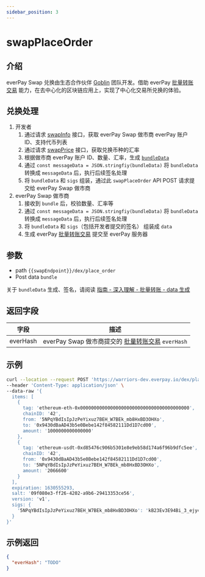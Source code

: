 ```yaml
---
sidebar_position: 3
---
```


# swapPlaceOrder

## 介绍

everPay Swap 兑换由生态合作伙伴 [Goblin](https://goblinpool.com/) 团队开发。借助 everPay [批量转账交易](../../../guide/dive/bundle) 能力，在去中心化的区块链应用上，实现了中心化交易所兑换的体验。

## 兑换处理
1. 开发者
    1. 通过请求 [swapInfo](../basic-api/swapInfo) 接口，获取 everPay Swap 做市商 everPay 账户 ID、支持代币列表
    2. 通过请求 [swapPrice](../basic-api/swapPrice) 接口，获取兑换币种的汇率
    3. 根据做市商 everPay 账户 ID、数量、汇率，生成 [`bundleData`](../../../guide/dive/bundle#bundledata-信息)
    4. 通过 `const messageData = JSON.stringfiy(bundleData)` 将 `bundleData` 转换成 `messageData` 后，执行后续签名处理
    5. 将 `bundleData` 和 `sigs` 组装，通过此 `swapPlaceOrder` API POST 请求提交给 everPay Swap 做市商
2. everPay Swap 做市商
    1. 接收到 `bundle` 后，校验数量、汇率等
    2. 通过 `const messageData = JSON.stringfiy(bundleData)` 将 `bundleData` 转换成 `messageData` 后，执行后续签名处理
    3. 将 `bundleData` 和 `sigs`（包括开发者提交的签名） 组装成 `data`
    4. 生成 everPay [批量转账交易](../../../guide/dive/bundle) 提交至 everPay 服务器

## 参数
* path `{{swapEndpoint}}/dex/place_order`
* Post data `bundle`

关于 `bundleData` 生成、签名，请阅读 [指南 - 深入理解 - 批量转账 - data 生成](../../../guide/dive/bundle#data-生成示例)

## 返回字段
|字段|描述|
|---|---|
|everHash|everPay Swap 做市商提交的 [批量转账交易](../../../guide/dive/bundle) `everHash`|

## 示例
```bash
curl --location --request POST 'https://warriors-dev.everpay.io/dex/place_order' \
--header 'Content-Type: application/json' \
--data-raw '{
  items: [
    {
      tag: 'ethereum-eth-0x0000000000000000000000000000000000000000',
      chainID: '42',
      from: '5NPqYBdIsIpJzPeYixuz7BEH_W7BEk_mb8HxBD3OHXo',
      to: '0x9430dBaAD43b5e0Bebe142f84582111Dd1D7cd00',
      amount: '1000000000000000'
    },
    {
      tag: 'ethereum-usdt-0xd85476c906b5301e8e9eb58d174a6f96b9dfc5ee',
      chainID: '42',
      from: '0x9430dBaAD43b5e0Bebe142f84582111Dd1D7cd00',
      to: '5NPqYBdIsIpJzPeYixuz7BEH_W7BEk_mb8HxBD3OHXo',
      amount: '2066600'
    }
  ],
  expiration: 1630555293,
  salt: '09f080e3-ff26-4202-a9b6-29413353ce56',
  version: 'v1',
  sigs: {
    '5NPqYBdIsIpJzPeYixuz7BEH_W7BEk_mb8HxBD3OHXo': 'kB23Ev3E94Bi_3_ejy4tmK4SzEZLDyyy7yhpjUlP3Qehsqzdp12Z51jNfyCUi9xMxfePRaJZdQfdU77GpbE1jEDXrAlXG1MsZK0qllf8Psto_e3rZyAcnoqxdJxaj4iYKNvQfo43Kj8bNSSUUG55KMVg4jMX3mA6VUjRbWsfxnVCv4y8936St7hTSKoxMUPJNbtaOdOa7sutUoAgDiVAnhSxGI4BdRFAVMQjkKinQbUUFwA_uC8vocy7jPpvN3J6zXXcdYkaGQAk8h9WwK6z_Z9Wjt-yq-InQB3L7P_VOKNBLAfvis_OHi2rXTxBiV6Pg9SH91mic_JUHPEXP7jw_8OXrsiO0N4WS4P9kxPEU_1HDMSpS6PDkXT48u5aIfZazH-1HmsNIJLUq_37shu4ZiGMadC0DjR0PjFpYnKSWf0marHptxS7kO-dFhIc5mbPvbw8fbVGmK05_SkYBg3eey4NEgHgKskqL3vH6eYzpL2VTqlKamiXzce0cjZqjDVGf6QKZ45uuSV96wzys5o1sWjzMZLfc3a2Nfz3HcFa63AI8EbBgGIGYNV5nlPaQvf3z0PfFO9ZpF2wRANd80cVtF9cwICJ0pAex02g3NScd27pDUYOU-IP2ISFo5cRHlg2x5WAOlXFen2rDZhZVnqWJwr5FUqy_SbyAXo--JV7HgE,odtNk97a4PARR0I8g3kQpzlFVmPg-udyjfl81fbTioyP2pEw5tP5A1-FVqR-QFFPskW-j7yAze5usYNWHEir7oVQ9d9bbkcZIDEPqwSTO1JoD1BKXeeBK0xsmiSgxeY7uuRXWdhXREhlmIMsV8ObakEeXdbbxbs89XaZHBuES7boASrRVDXRz_mhMu6u_58OdLeMwR3I1BCH6nphNGVOehA7GOOqEBvtesBset0bNaLCb0JpSg5ZW_0AGLP-XydzE3IPLLx4NQEEJY21y8fChxYM4jntI78l5hojp9NlmS69EXlj0PoMjsbaWaz9WtnZaMAbnaOGAHhv8Y_TNmBI0FHpqHaGPP906Mnrgdm3tl2L40EX-Q6-liNVkB56CmPxXzSesu-4x5LLYxQ-aX3W6Hj7RCDTacxqUJHzOrhJqXSx6Jx0t8CwyfReMgVv4p5t1C3OZ8yYbJ_H3LdkeriVniaC5jQdMyIJ6QBMzr1XdXIw9WuEG2kCIYtvOp2qDuu9o2SY-9W4Yv7VWRDfWO38xxR4ZO65MMAdZxeaZ4w8sK_owH46Wm0XoT3Al-LPypaeijWqlHEu4R8c2ersD3xkDvXC_lNtaQw_qyfI3UEH5fWupY4zhZeDGkvXQh32Fv4CxlZL58iUHv9SvR7p5LgBCC3AVUbn7Sqc4xPUCZMj-Tc'
  }
}'
```

## 示例返回

```json
{
  "everHash": "TODO"
}
```